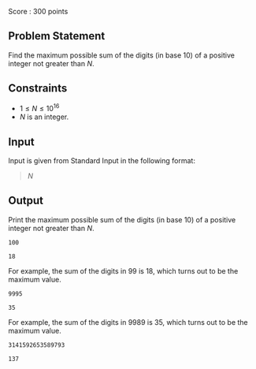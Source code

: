 Score : $300$ points

## Problem Statement

Find the maximum possible sum of the digits (in base $10$) of a positive integer not greater than $N$.

## Constraints

- $1\leq N \leq 10^{16}$
- $N$ is an integer.

## Input

Input is given from Standard Input in the following format:

> $N$

## Output

Print the maximum possible sum of the digits (in base $10$) of a positive integer not greater than $N$.

```input1
100
```

```output1
18
```

For example, the sum of the digits in $99$ is $18$, which turns out to be the maximum value.

```input2
9995
```

```output2
35
```

For example, the sum of the digits in $9989$ is $35$, which turns out to be the maximum value.

```input3
3141592653589793
```

```output3
137
```
